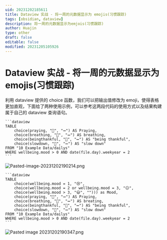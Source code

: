 ```yaml
---
uid: 20231202185611
title: Dataview 实战 - 将一周的元数据显示为 emojis(习惯跟踪)
tags: [obsidian, dataview]
description: 将一周的元数据显示为emjois(习惯跟踪)
author: Huajin
type: other
draft: false
editable: false
modified: 20231205105926
---
```


# Dataview 实战 - 将一周的元数据显示为 emojis(习惯跟踪)

利用 dataview 提供的 choice 函数，我们可以把输出值修改为 emoji，使得表格更加直观，下面给了两种使用示例，可以参考这两段代码的使用方式以及结果构建属于自己的 dataview 查询语句。

`````示例代码
```dataview
TABLE 
    choice(praying, "💚", "➖") AS Praying, 
    choice(breathing, "💚", "➖") AS breathing, 
    choice(beingthankful, "💚", "➖") AS "being thankful", 
    choice(slowdown, "💚", "➖") AS "slow down"
FROM "10 Example Data/dailys"
WHERE wellbeing.mood > 0 AND date(file.day).weekyear = 2
```
`````

![Pasted-image-20231202190214.png](https://cdn.pkmer.cn/images/Pasted-image-20231202190214.png!pkmer)

`````示例代码
```dataview
TABLE 
	choice(wellbeing.mood = 1, "😢", 
	choice(wellbeing.mood = 2 or wellbeing.mood = 3, "😐", 
	choice(wellbeing.mood > 3, "😃", ""))) as Mood, 
	choice(praying, "💚", "➖") AS Praying, 
	choice(breathing, "💚", "➖") AS breating, 
	choice(beingthankful, "💚", "➖") AS "being thankful", 
	choice(slowdown, "💚", "➖") AS "slow down"
FROM "10 Example Data/dailys"
WHERE wellbeing.mood > 0 AND date(file.day).weekyear = 2
```
`````

![Pasted image 20231202190347.png](https://cdn.pkmer.cn/images/Pasted%20image%2020231202190347.png!pkmer)
